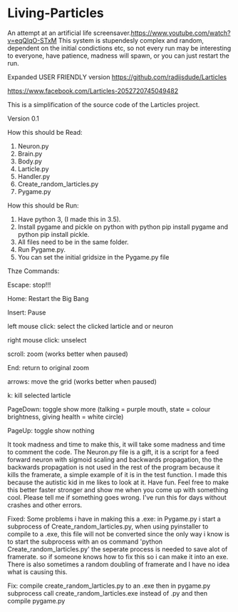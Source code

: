 # Living-Particles
An attempt at an artificial life screensaver.https://www.youtube.com/watch?v=eqQlqO-STxM
This system is stupendesly complex and random, dependent on the initial condictions etc, so not every run may be interesting to everyone, have patience, madness will spawn, or you can just restart the run.

Expanded USER FRIENDLY version https://github.com/radijsdude/Larticles

https://www.facebook.com/Larticles-2052720745049482

This is a simplification of the source code of the Larticles project.

Version 0.1

How this should be Read:
1) Neuron.py
2) Brain.py
3) Body.py
4) Larticle.py
5) Handler.py
6) Create_random_larticles.py
7) Pygame.py

How this should be Run:
1) Have python 3, (I made this in 3.5).
2) Install pygame and pickle on python with python pip install pygame and python pip install pickle.
3) All files need to be in the same folder.
4) Run Pygame.py.
5) You can set the initial gridsize in the Pygame.py file

Thze Commands:

Escape: stop!!!

Home: Restart the Big Bang

Insert: Pause

left mouse click: select the clicked larticle and or neuron

right mouse click: unselect

scroll: zoom (works better when paused)

End: return to original zoom

arrows: move the grid (works better when paused)

k: kill selected larticle

PageDown: toggle show more (talking = purple mouth, state = colour brightness, giving health = white circle)

PageUp: toggle show nothing




It took madness and time to make this, it will take some madness and time to comment the code.
The Neuron.py file is a gift, it is a script for a feed forward neuron with sigmoid scaling and backwards propagation, tho the backwards propagation is not used in the rest of the program because it kills the framerate, a simple example of it is in the test function.
I made this because the autistic kid in me likes to look at it. Have fun.
Feel free to make this better faster stronger and show me when you come up with something cool.
Please tell me if something goes wrong. I've run this for days without crashes and other errors.


Fixed: Some problems i have in making this a .exe:
in Pygame.py i start a subprocess of Create_random_larticles.py, when using pyinstaller to compile to a .exe, this file will not be converted since the only way i know is to start the subprocess with an os command 'python Create_random_larticles.py' the seperate process is needed to save alot of framerate. so if someone knows how to fix this so i can make it into an exe.
There is also sometimes a random doubling of framerate and I have no idea what is causing this.

Fix:
compile create_random_larticles.py to an .exe then in pygame.py subprocess call create_random_larticles.exe instead of .py and then compile pygame.py
